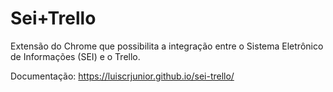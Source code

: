 # Sei+Trello

Extensão do Chrome que possibilita a integração entre o Sistema Eletrônico de Informações (SEI) e o Trello.

Documentação: https://luiscrjunior.github.io/sei-trello/
